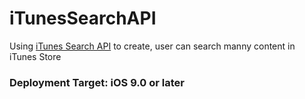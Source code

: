 # iTunesSearchAPI

Using [iTunes Search API](https://affiliate.itunes.apple.com/resources/documentation/itunes-store-web-service-search-api/) to create, user can search manny content in iTunes Store

### Deployment Target: iOS 9.0 or later
